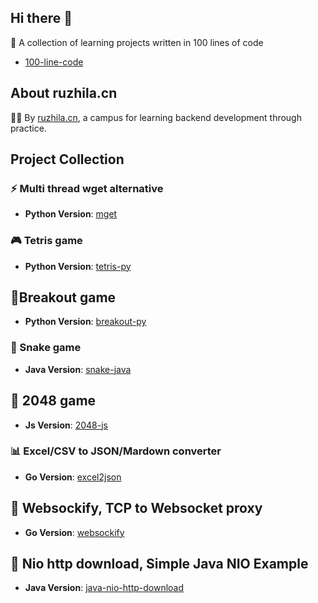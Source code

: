 ## Hi there 👋


🚀 A collection of learning projects written in 100 lines of code  

- [100-line-code](https://github.com/ruzhila/100-line-code) 


## About ruzhila.cn

🙋‍♀️ By [ruzhila.cn](http://ruzhila.cn/?from=github_org), a campus for learning backend development through practice.


## Project Collection

### ⚡ Multi thread wget alternative
- **Python Version**: [mget](https://github.com/ruzhila/mget)
  
### 🎮 Tetris game
- **Python Version**: [tetris-py](https://github.com/ruzhila/tetris-py)
  
## 🏓Breakout game 
- **Python Version**: [breakout-py](https://github.com/ruzhila/breakout-py)
  
### 🐍 Snake game
- **Java Version**: [snake-java](https://github.com/ruzhila/snake-java)

## 🔢 2048 game
 - **Js Version**: [2048-js](https://github.com/ruzhila/2048-js)
  
### 📊 Excel/CSV to JSON/Mardown converter
- **Go Version**: [excel2json](https://github.com/ruzhila/excel_csv_to_json_or_markdown)
  
## 🛜 Websockify, TCP to Websocket proxy
 - **Go Version**: [websockify](https://github.com/ruzhila/websockify-go)

## 🧩 Nio http download, Simple Java NIO Example
 - **Java Version**: [java-nio-http-download](https://github.com/ruzhila/java-nio-http-download)
